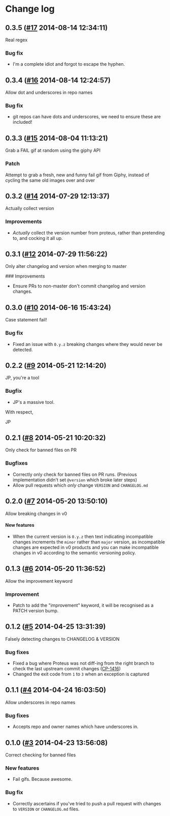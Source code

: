 # Change log

## 0.3.5 ([#17](https://git.mobcastdev.com/Deployment/proteus/pull/17) 2014-08-14 12:34:11)

Real regex

### Bug fix

- I'm a complete idiot and forgot to escape the hyphen.

## 0.3.4 ([#16](https://git.mobcastdev.com/Deployment/proteus/pull/16) 2014-08-14 12:24:57)

Allow dot and underscores in repo names

### Bug fix

- git repos can have dots and underscores, we need to ensure these are included!

## 0.3.3 ([#15](https://git.mobcastdev.com/Deployment/proteus/pull/15) 2014-08-04 11:13:21)

Grab a FAIL gif at random using the giphy API

### Patch

Attempt to grab a fresh, new and funny fail gif from Giphy, instead of cycling the same old images over and over

## 0.3.2 ([#14](https://git.mobcastdev.com/Deployment/proteus/pull/14) 2014-07-29 12:13:37)

Actually collect version

### Improvements

- *Actually* collect the version number from proteus, rather than pretending to, and cocking it all up.

## 0.3.1 ([#12](https://git.mobcastdev.com/Deployment/proteus/pull/12) 2014-07-29 11:56:22)

Only alter changelog and version when merging to master

### Improvements

- Ensure PRs to non-master don't commit changelog and version changes.

## 0.3.0 ([#10](https://git.mobcastdev.com/Deployment/proteus/pull/10) 2014-06-16 15:43:24)

Case statement fail!

### Bug fix

- Fixed an issue with `0.y.z` breaking changes where they would never be detected.

## 0.2.2 ([#9](https://git.mobcastdev.com/Deployment/proteus/pull/9) 2014-05-21 12:14:20)

JP, you're a tool

### Bugfix

- JP's a massive tool.

With respect,

JP

## 0.2.1 ([#8](https://git.mobcastdev.com/Deployment/proteus/pull/8) 2014-05-21 10:20:32)

Only check for banned files on PR

### Bugfixes

- Correctly only check for banned files on PR runs. (Previous implementation didn't set `@version` which broke later steps)
- Allow pull requests which *only* change `VERSION` and `CHANGELOG.md`

## 0.2.0 ([#7](https://git.mobcastdev.com/Deployment/proteus/pull/7) 2014-05-20 13:50:10)

Allow breaking changes in v0

#### New features

- When the current version is `0.y.z` then text indicating incompatible changes increments the `minor` rather than `major` version, as incompatible changes are expected in v0 products and you can make incompatible changes in v0 according to the semantic versioning policy.

## 0.1.3 ([#6](https://git.mobcastdev.com/Deployment/proteus/pull/6) 2014-05-20 11:36:52)

Allow the improvement keyword

### Improvement

- Patch to add the "improvement" keyword, it will be recognised as a PATCH version bump.



## 0.1.2 ([#5](https://git.mobcastdev.com/Deployment/proteus/pull/5) 2014-04-25 13:31:39)

Falsely detecting changes to CHANGELOG & VERSION

### Bug fixes

* Fixed a bug where Proteus was not diff-ing from the right branch to check the last upstream commit changes ([CP-1416](https://tools.mobcastdev.com/jira/browse/CP-1416))
* Changed the exit code from `1` to `3` when an exception is captured

## 0.1.1 ([#4](https://git.mobcastdev.com/Deployment/proteus/pull/4) 2014-04-24 16:03:50)

Allow underscores in repo names

### Bug fixes

- Accepts repo and owner names which have underscores in.

## 0.1.0 ([#3](https://git.mobcastdev.com/Deployment/proteus/pull/3) 2014-04-23 13:56:08)

Correct checking for banned files

### New features

- Fail gifs. Because awesome.

### Bug fix

- Correctly ascertains if you've tried to push a pull request with changes to `VERSION` or `CHANGELOG.md` files.

